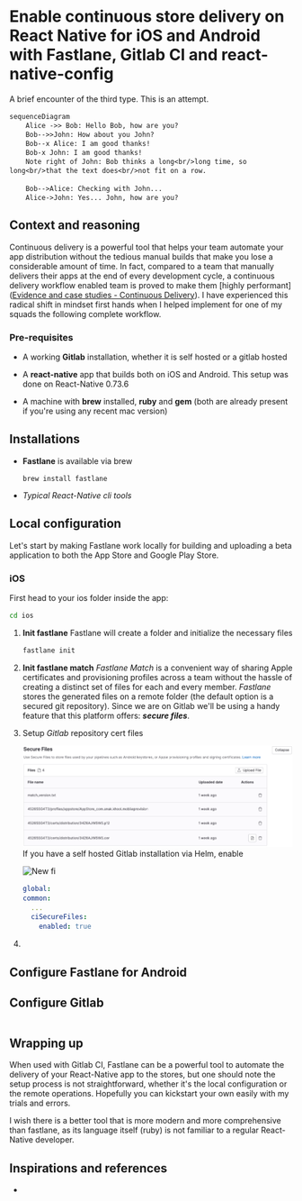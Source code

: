 # Enable continuous store delivery on React Native for iOS and Android with Fastlane, Gitlab CI and react-native-config

A brief encounter of the third type.
This is an attempt.

```mermaid
sequenceDiagram
    Alice ->> Bob: Hello Bob, how are you?
    Bob-->>John: How about you John?
    Bob--x Alice: I am good thanks!
    Bob-x John: I am good thanks!
    Note right of John: Bob thinks a long<br/>long time, so long<br/>that the text does<br/>not fit on a row.

    Bob-->Alice: Checking with John...
    Alice->John: Yes... John, how are you?
```

## Context and reasoning

Continuous delivery is a powerful tool that helps your team automate your app distribution without the tedious manual builds that make you lose a considerable amount of time. In fact, compared to a team that manually delivers their apps at the end of every development cycle, a continuous delivery workflow enabled team is proved to make them [highly performant]([Evidence and case studies - Continuous Delivery](https://continuousdelivery.com/evidence-case-studies/#research)). I have experienced this radical shift in mindset first hands when I helped implement for one of my squads the following complete workflow.

### 

### Pre-requisites

- A working **Gitlab** installation, whether it is self hosted or a gitlab hosted

- A **react-native** app that builds both on iOS and Android. This setup was done on React-Native 0.73.6

- A machine with **brew** installed, **ruby** and **gem** (both are already present if you're using any recent mac version)

## Installations

- **Fastlane** is available via brew
  
  ```shell
  brew install fastlane
  ```

- *Typical React-Native cli tools*

## 

## Local configuration

Let's start by making Fastlane work locally for building and uploading a beta application to both the App Store and Google Play Store.

### iOS

First head to your ios folder inside the app:

```sh
cd ios
```

1. **Init fastlane**
   Fastlane will create a folder and initialize the necessary files
   
   ```bash
   fastlane init
   ```

2. **Init fastlane match**
   *Fastlane Match* is a convenient way of sharing Apple certificates and provisioning profiles across a team without the hassle of creating a distinct set of files for each and every member. *Fastlane* stores the generated files on a remote folder (the default option is a secured git repository). Since we are on Gitlab we'll be using a handy feature that this platform offers: ***secure files***.

3. Setup *Gitlab* repository cert files
   
    ![Gitlab figure](../../assets/3c74db20da71746ddb4be45cac9d9f382972de83.png)
    If you have a self hosted Gitlab installation via Helm, enable
   
    ![New fi](https://www.liberation.fr/resizer/9m393XZc3JFCabp9GYjhaUF-OVs=/768x0/filters:format(jpg):quality(70):focal(1230x1348:1240x1358)/cloudfront-eu-central-1.images.arcpublishing.com/liberation/LK4VIWNAVZBLLEEGMIOJWDYJLU.jpg)
   
   ```yml
   global:
   common:
     ...
     ciSecureFiles:
       enabled: true
   ```

4.

## Configure Fastlane for Android

## Configure Gitlab

```

```

## Wrapping up

When used with Gitlab CI, Fastlane can be a powerful tool to automate the delivery of your React-Native app to the stores, but one should note the setup process is not straightforward, whether it's the local configuration or the remote operations. Hopefully you can kickstart your own easily with my trials and errors.

I wish there is a better tool that is more modern and more comprehensive than fastlane, as its language itself (ruby) is not familiar to a regular React-Native developer.

## Inspirations and references

-
